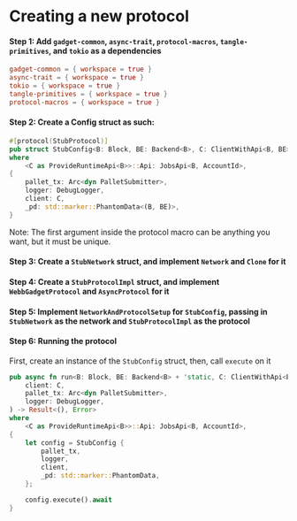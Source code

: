 # Creating a new protocol

#### Step 1: Add `gadget-common`, `async-trait`, `protocol-macros`, `tangle-primitives`, and `tokio` as a dependencies
```toml
gadget-common = { workspace = true }
async-trait = { workspace = true }
tokio = { workspace = true }
tangle-primitives = { workspace = true }
protocol-macros = { workspace = true }
```

#### Step 2: Create a Config struct as such:
```rust
#[protocol(StubProtocol)]
pub struct StubConfig<B: Block, BE: Backend<B>, C: ClientWithApi<B, BE>>
where
    <C as ProvideRuntimeApi<B>>::Api: JobsApi<B, AccountId>,
{
    pallet_tx: Arc<dyn PalletSubmitter>,
    logger: DebugLogger,
    client: C,
    _pd: std::marker::PhantomData<(B, BE)>,
}
```

Note: The first argument inside the protocol macro can be anything you want, but it must be unique.

#### Step 3: Create a `StubNetwork` struct, and implement `Network` and `Clone` for it

#### Step 4: Create a `StubProtocolImpl` struct, and implement `WebbGadgetProtocol` and `AsyncProtocol` for it

#### Step 5: Implement `NetworkAndProtocolSetup` for `StubConfig`, passing in `StubNetwork` as the network and `StubProtocolImpl` as the protocol

#### Step 6: Running the protocol
First, create an instance of the `StubConfig` struct, then, call `execute` on it
```rust
pub async fn run<B: Block, BE: Backend<B> + 'static, C: ClientWithApi<B, BE>>(
    client: C,
    pallet_tx: Arc<dyn PalletSubmitter>,
    logger: DebugLogger,
) -> Result<(), Error>
where
    <C as ProvideRuntimeApi<B>>::Api: JobsApi<B, AccountId>,
{
    let config = StubConfig {
        pallet_tx,
        logger,
        client,
        _pd: std::marker::PhantomData,
    };

    config.execute().await
}
```